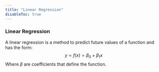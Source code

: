 ```yaml
---
title: "Linear Regression"
disableToc: true
---
```

### Linear Regression
A linear regression is a method to predict future values of a function and has the form:
$$
y=f(x)=\beta_0+\beta_1x
$$
Where $\beta$ are coefficients that define the function.

